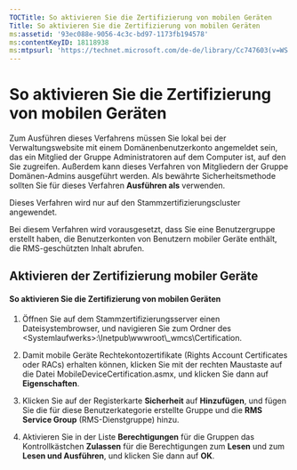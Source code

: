 ```yaml
---
TOCTitle: So aktivieren Sie die Zertifizierung von mobilen Geräten
Title: So aktivieren Sie die Zertifizierung von mobilen Geräten
ms:assetid: '93ec088e-9056-4c3c-bd97-1173fb194578'
ms:contentKeyID: 18118938
ms:mtpsurl: 'https://technet.microsoft.com/de-de/library/Cc747603(v=WS.10)'
---
```


So aktivieren Sie die Zertifizierung von mobilen Geräten
========================================================

Zum Ausführen dieses Verfahrens müssen Sie lokal bei der Verwaltungswebsite mit einem Domänenbenutzerkonto angemeldet sein, das ein Mitglied der Gruppe Administratoren auf dem Computer ist, auf den Sie zugreifen. Außerdem kann dieses Verfahren von Mitgliedern der Gruppe Domänen-Admins ausgeführt werden. Als bewährte Sicherheitsmethode sollten Sie für dieses Verfahren **Ausführen als** verwenden.

Dieses Verfahren wird nur auf den Stammzertifizierungscluster angewendet.

Bei diesem Verfahren wird vorausgesetzt, dass Sie eine Benutzergruppe erstellt haben, die Benutzerkonten von Benutzern mobiler Geräte enthält, die RMS-geschützten Inhalt abrufen.

Aktivieren der Zertifizierung mobiler Geräte
--------------------------------------------

#### So aktivieren Sie die Zertifizierung von mobilen Geräten

1.  Öffnen Sie auf dem Stammzertifizierungsserver einen Dateisystembrowser, und navigieren Sie zum Ordner des &lt;Systemlaufwerks&gt;:\\Inetpub\\wwwroot\\\_wmcs\\Certification.

2.  Damit mobile Geräte Rechtekontozertifikate (Rights Account Certificates oder RACs) erhalten können, klicken Sie mit der rechten Maustaste auf die Datei MobileDeviceCertification.asmx, und klicken Sie dann auf **Eigenschaften**.

3.  Klicken Sie auf der Registerkarte **Sicherheit** auf **Hinzufügen**, und fügen Sie die für diese Benutzerkategorie erstellte Gruppe und die **RMS Service Group** (RMS-Dienstgruppe) hinzu.

4.  Aktivieren Sie in der Liste **Berechtigungen** für die Gruppen das Kontrollkästchen **Zulassen** für die Berechtigungen zum **Lesen** und zum **Lesen und Ausführen**, und klicken Sie dann auf **OK**.